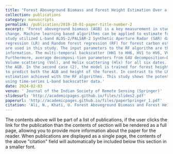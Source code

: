 ```yaml
---
title: "Forest Aboveground Biomass and Forest Height Estimation Over a Sub-tropical Forest Using Machine Learning Algorithm and Synthetic Aperture Radar Data"
collection: publications
category: manuscripts
permalink: /publication/2010-10-01-paper-title-number-2
excerpt: 'Forest aboveground biomass (AGB) is a key measurement in studying terrestrial carbon storage, carbon cycle, and climate
change. Machine learning based algorithms can be applied to estimate forest AGB using remote sensing-based data. Our
study utilized L-band ALOS-2/PALSAR-2 Synthetic Aperture Radar (SAR) data in combination with multi-parameter linear
regression (LR) and Random forest regression (RF) for forest carbon estimation. Six L-band fully polarimetric acquisitions
are used in this study. The input parameters to the RF algorithm are the backscatter, decomposition powers and species
information. The multi-temporal backscatter (HH1 to HH6, HV1 to HV6, VV1 to VV6) and the temporal average are used.
Furthermore, average decomposi-tion parameters from G4U decomposition—Double bounce (Dbl), Odd bounce (Odd),
Volume scattering (Vol), and Helix scattering (Hlx) for all six dates. In the first case (1), the model is trained to estimate only
the AGB. In the second case (2), the model is trained for forest height estimation. In the third case (3), the model is trained
to predict both the AGB and height of the forest. In contrast to the LR method, there is a significant improvement in AGB
estimation achieved with the RF algorithms. This study shows the potential of combined retrieval of AGB and forest height
using time-series L-band backscatter data.'
date: 2024-02-03
venue: ' Journal of the Indian Society of Remote Sensing (Springer)'
slidesurl: 'http://academicpages.github.io/files/slides2.pdf'
paperurl: 'http://academicpages.github.io/files/paperSpringer_1.pdf'
citation: 'Ali, N., Khati, U. Forest Aboveground Biomass and Forest Height Estimation Over a Sub-tropical Forest Using Machine Learning Algorithm and Synthetic Aperture Radar Data. J Indian Soc Remote Sens 52, 771–786 (2024).'
---
```


The contents above will be part of a list of publications, if the user clicks the link for the publication than the contents of section will be rendered as a full page, allowing you to provide more information about the paper for the reader. When publications are displayed as a single page, the contents of the above "citation" field will automatically be included below this section in a smaller font.
